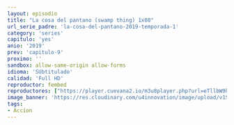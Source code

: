 ```yaml
---
layout: episodio
title: "La cosa del pantano (swamp thing) 1x08"
url_serie_padre: 'la-cosa-del-pantano-2019-temporada-1'
category: 'series'
capitulo: 'yes'
anio: '2019'
prev: 'capitulo-9'
proximo: ''
sandbox: allow-same-origin allow-forms
idioma: 'SUbtitulado'
calidad: 'Full HD'
reproductor: fembed
reproductores: ["https://player.cuevana2.io/m3u8player.php?url=eTllbW9hZHpYNURLejlaalg2T3BsYy9PMHNTV29hYWVuY3JYMEpHVm9LRm9uWlRYbTVKL2hYV3dmcktRMEphbmFRPT0&sub=https://sub.cuevana2.io/vtt-sub/sub7/Swamp.Thing.2019.S01E10.vtt"]
image_banner: 'https://res.cloudinary.com/u4innovation/image/upload/v1564461574/lacosa-banner_cihqgn.jpg'
tags:
- Accion
---
```












